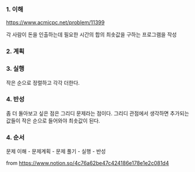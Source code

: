 ### 1. 이해

https://www.acmicpc.net/problem/11399

각 사람이 돈을 인출하는데 필요한 시간의 합의 최솟값을 구하는 프로그램을 작성

### 2. 계획



### 3. 실행

작은 순으로 정렬하고 각각 더한다.

### 4. 반성

좀 더 돌아보고 싶은 점은 그리디 문제라는 점이다. 그리디 관점에서 생각하면 추가되는 값들이 작은 순으로 들어와야 최솟값이 된다.



### 4. 순서

문제 이해 - 문제계획 - 문제 풀기 - 실행 - 반성


from https://www.notion.so/4c76a62be47c424186e178e1e2c081d4
